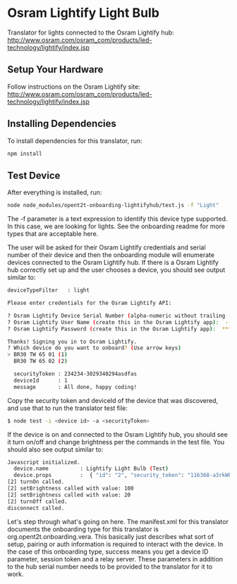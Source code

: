 # Osram Lightify Light Bulb

Translator for lights connected to the Osram Lightify hub: http://www.osram.com/osram_com/products/led-technology/lightify/index.jsp

## Setup Your Hardware

Follow instructions on the Osram Lightify site: http://www.osram.com/osram_com/products/led-technology/lightify/index.jsp

## Installing Dependencies
To install dependencies for this translator, run:

```bash
npm install
```

## Test Device
After everything is installed, run:

```bash
node node_modules/opent2t-onboarding-lightifyhub/test.js -f "Light"
```

The -f parameter is a text expression to identify this device type supported. In this case, we are looking
for lights. See the onboarding readme for more types that are acceptable here.

The user will be asked for their Osram Lightify credentials and serial number of their device and then the onboarding module will enumerate devices connected to the Osram Lightify hub. If there is a Osram Lightify hub correctly set up and the user chooses a device, you should see output similar to:

```bash
deviceTypeFilter   : light

Please enter credentials for the Osram Lightify API:

? Osram Lightify Device Serial Number (alpha-numeric without trailing -XX):  --MASKED
? Osram Lightify User Name (create this in the Osram Lightify app):  --MASKED
? Osram Lightify Password (create this in the Osram Lightify app):  *********

Thanks! Signing you in to Osram Lightify.
? Which device do you want to onboard? (Use arrow keys)
> BR30 TW 65 01 (1)
  BR30 TW 65 02 (2)

  securityToken : 234234-3029340294asdfas
  deviceId      : 1
  message       : All done, happy coding!
```


Copy the security token and deviceId of the device that was discovered, and use that to run the translator test file:

```bash
$ node test -i <device id> -a <securityToken>

```

If the device is on and connected to the Osram Lightify hub, you should see it turn on/off and change brightness per
the commands in the test file. You should also see output similar to:

```bash
Javascript initialized.
  device.name          : Lightify Light Bulb (Test)
  device.props         :  { "id": "2", "security_token": "116368-a3rkWPVxulJhlOUFBM8V" }
[2] turnOn called.
[2] setBrightness called with value: 100
[2] setBrightness called with value: 20
[2] turnOff called.
disconnect called.
```

Let's step through what's going on here. The manifest.xml for this translator documents the onboarding type
for this translator is org.opent2t.onboarding.vera. This basically just describes what sort of setup, pairing or
auth information is required to interact with the device. In the case of this onboarding type, success means you get
a device ID parameter, session token and a relay server. These parameters in addition to the hub serial number needs to be provided to the translator for it to work.
